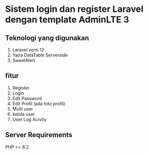 # Sistem login dan register Laravel dengan template AdminLTE 3

## Teknologi yang digunakan
1. Laravel versi 12
2. Yajra DataTable Serverside
3. SweetAlert

## fitur
1. Register
2. Login
3. Edit Password
4. Edit Profil (ada foto profil)
5. Multi user
6. kelola user
7. User Log Acivity

## Server Requirements
PHP >= 8.2
